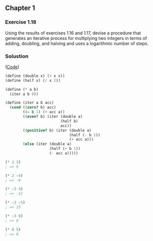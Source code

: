## Chapter 1

### Exercise 1.18

Using the results of exercises 1.16 and 1.17, devise a procedure that generates an iterative process for multiplying two integers in terms of adding, doubling, and halving and uses a logarithmic number of steps.

### Solustion

([Code](../../src/Chapter%201/Exercise%201.18.scm))

```scheme
(define (double x) (+ x x))
(define (half x) (/ x 2))

(define (* a b)
  (iter a b 0))

(define (iter a b acc)
  (cond ((zero? b) acc)
        ((= b 1) (+ acc a))
        ((even? b) (iter (double a)
                         (half b)
                         acc))
        ((positive? b) (iter (double a)
                             (half (- b 1))
                             (+ acc a)))
        (else (iter (double a)
                    (half (+ b 1))
                    (- acc a)))))

(* 2 3)
; => 6

(* 2 -4)
; => -8

(* -3 4)
; => -12

(* -3 -5)
; => 15

(* -3 0)
; => 0

(* 0 5)
; => 0
```


